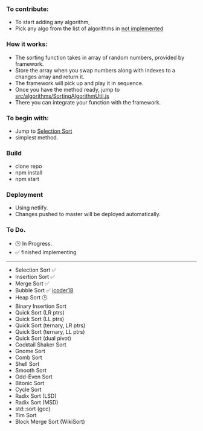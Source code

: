 ### To contribute: 
 - To start adding any algorithm,
 - Pick any algo from the list of algorithms in [not implemented](https://github.com/SrikanthYashaswi/visual-algos#to-do)
### How it works:
 - The sorting function takes in array of random numbers, provided by framework.
 - Store the array when you swap numbers along with indexes to a changes array and return it.
 - The framework will pick up and play it in sequence.
 - Once you have the method ready, jump to [src/algorithms/SortingAlgorithmUtil.js](https://github.com/SrikanthYashaswi/visual-algos/blob/master/src/algorithms/SortingAlgorithmUtil.js)
 - There you can integrate your function with the framework.
 
 ### To begin with:
  - Jump to [Selection Sort](https://github.com/SrikanthYashaswi/visual-algos/blob/master/src/algorithms/selectionSort.js)
  - simplest method.
  
 ### Build
  - clone repo
  - npm install
  - npm start

 ### Deployment
  - Using netlify.
  - Changes pushed to master will be deployed automatically.

### To Do.
- 🕒 In Progress.
- ✅ finished implementing

----

 - Selection Sort ✅
 - Insertion Sort ✅
 - Merge Sort ✅
 - Bubble Sort ✅ [icoder18](https://github.com/icoder18)
 - Heap Sort 🕒
 - Binary Insertion Sort
 - Quick Sort (LR ptrs)
 - Quick Sort (LL ptrs)
 - Quick Sort (ternary, LR ptrs)
 - Quick Sort (ternary, LL ptrs)
 - Quick Sort (dual pivot)
 - Cocktail Shaker Sort
 - Gnome Sort
 - Comb Sort
 - Shell Sort
 - Smooth Sort
 - Odd-Even Sort
 - Bitonic Sort
 - Cycle Sort
 - Radix Sort (LSD)
 - Radix Sort (MSD)
 - std::sort (gcc)
 - Tim Sort
 - Block Merge Sort (WikiSort)
